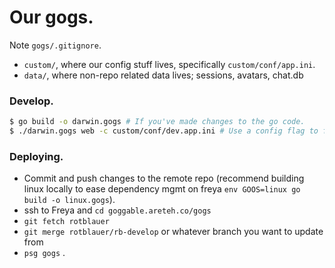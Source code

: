 # Our gogs.

Note `gogs/.gitignore`.
- `custom/`, where our config stuff lives, specifically `custom/conf/app.ini`.
- `data/`, where non-repo related data lives; sessions, avatars, chat.db

### Develop.

```bash
$ go build -o darwin.gogs # If you've made changes to the go code. 
$ ./darwin.gogs web -c custom/conf/dev.app.ini # Use a config flag to flag the custom app.ini.
```

### Deploying.

- Commit and push changes to the remote repo (recommend building linux locally to ease dependency mgmt on freya `env GOOS=linux go build -o linux.gogs`).
- ssh to Freya and `cd goggable.areteh.co/gogs`
- `git fetch rotblauer`
- `git merge rotblauer/rb-develop` or whatever branch you want to update from
- `psg gogs` .


 
